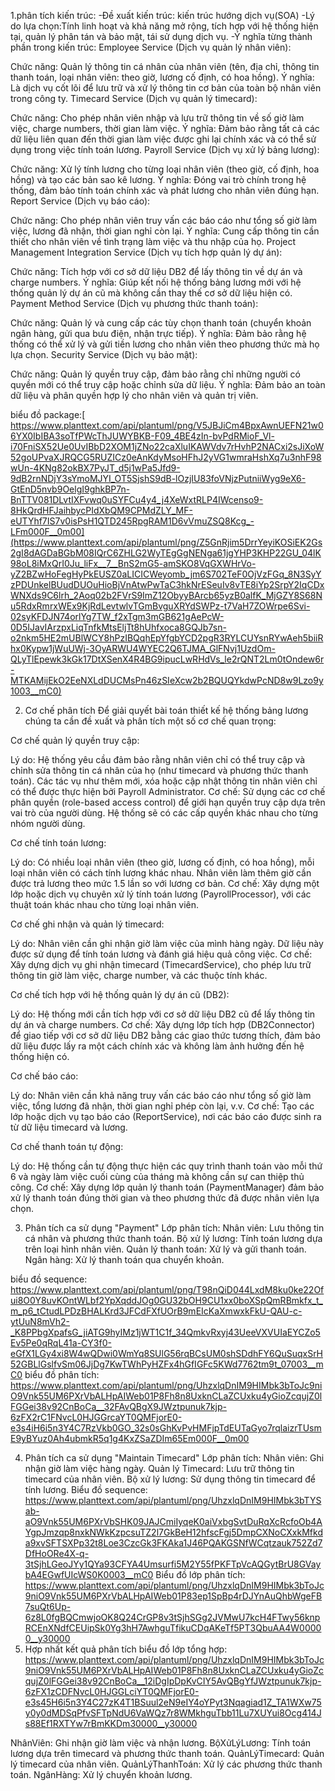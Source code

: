 1.phân tích kiến trúc:
-Đề xuất kiến trúc: kiến trúc hướng dịch vụ(SOA)
-Lý do lựa chọn:Tính linh hoạt và khả năng mở rộng, tích hợp với hệ thống hiện tại, quản lý phân tán và bảo mật, tái sử dụng dịch vụ.
-Ý nghĩa từng thành phần trong kiến trúc:
Employee Service (Dịch vụ quản lý nhân viên):

Chức năng: Quản lý thông tin cá nhân của nhân viên (tên, địa chỉ, thông tin thanh toán, loại nhân viên: theo giờ, lương cố định, có hoa hồng).
Ý nghĩa: Là dịch vụ cốt lõi để lưu trữ và xử lý thông tin cơ bản của toàn bộ nhân viên trong công ty.
Timecard Service (Dịch vụ quản lý timecard):

Chức năng: Cho phép nhân viên nhập và lưu trữ thông tin về số giờ làm việc, charge numbers, thời gian làm việc.
Ý nghĩa: Đảm bảo rằng tất cả các dữ liệu liên quan đến thời gian làm việc được ghi lại chính xác và có thể sử dụng trong việc tính toán lương.
Payroll Service (Dịch vụ xử lý bảng lương):

Chức năng: Xử lý tính lương cho từng loại nhân viên (theo giờ, cố định, hoa hồng) và tạo các bản sao kê lương.
Ý nghĩa: Đóng vai trò chính trong hệ thống, đảm bảo tính toán chính xác và phát lương cho nhân viên đúng hạn.
Report Service (Dịch vụ báo cáo):

Chức năng: Cho phép nhân viên truy vấn các báo cáo như tổng số giờ làm việc, lương đã nhận, thời gian nghỉ còn lại.
Ý nghĩa: Cung cấp thông tin cần thiết cho nhân viên về tình trạng làm việc và thu nhập của họ.
Project Management Integration Service (Dịch vụ tích hợp quản lý dự án):

Chức năng: Tích hợp với cơ sở dữ liệu DB2 để lấy thông tin về dự án và charge numbers.
Ý nghĩa: Giúp kết nối hệ thống bảng lương mới với hệ thống quản lý dự án cũ mà không cần thay thế cơ sở dữ liệu hiện có.
Payment Method Service (Dịch vụ phương thức thanh toán):

Chức năng: Quản lý và cung cấp các tùy chọn thanh toán (chuyển khoản ngân hàng, gửi qua bưu điện, nhận trực tiếp).
Ý nghĩa: Đảm bảo rằng hệ thống có thể xử lý và gửi tiền lương cho nhân viên theo phương thức mà họ lựa chọn.
Security Service (Dịch vụ bảo mật):

Chức năng: Quản lý quyền truy cập, đảm bảo rằng chỉ những người có quyền mới có thể truy cập hoặc chỉnh sửa dữ liệu.
Ý nghĩa: Đảm bảo an toàn dữ liệu và phân quyền hợp lý cho nhân viên và quản trị viên.

biểu đồ package:[ https://www.planttext.com/api/plantuml/png/V5JBJiCm4BpxAwnUEFN21w06YX0IbIBA3soTfPWcThJUWYBKB-F09_4BE4zIn-bvPdRMioF_Vl-i70FniSX52Ue0UvIBbD2XOM1jZNo22caXluIKAWVdv7rHvhP2NACxi2sJiXoW52goUPvaXJRQCG5RUZICz0eAnKdyMsoHFhJ2yVG1wmraHshXq7u3nhF98wUn-4KNg82okBX7PyJT_d5j1wPa5Jfd9-9dB2rnNDjY3sYmoMJYI_OT5SjshS9dB-lOzjIU83foVNjzPutniiWyg9eX6-GtEnD5nvb9OelgI9ghkBP7n-BnTTV081DLvtIXFvwq0uSYFCu4y4_j4XeWxtRLP4IWcenso9-8HkQrdHFJaihbycPIdXbQM9CPMdZLY_MF-eUTYhf7IS7v0isPsH1QTD245RpgRAM1D6vVmuZSQ8Kcg_-LFm000F__0m00](https://www.planttext.com/api/plantuml/png/Z5GnRjim5DrrYeyiKOSiEK2Gs2gI8dAGDaBGbM08IQrC6ZHLG2WyTEgGgNENga61jgYHP3KHP22GU_04lK98oL8iMxQrI0Ju_liFx__7__BnS2mG5-amSKO8VqGXWHrVo-yZ2BZwHoFegHyPkEUSZ0aLICICWeyomb_jm6S702TeF0OjVzFGq_8N3SyYzPDUnkelBUudDUOuHioBjVnAtwPwTaC3hkNrESeuIv8vTE8iYp2SrpY2IqCDxWNXds9C6lrh_2Aoq02b2FVrS9ImZ12ObyyBArcb65yzB0alfK_MjGZY8S68Nu5RdxRmrxWEx9KjRdLevtwlvTGmBvguXRYdSWPz-t7VaH7ZOWrpe6Svi-02syKFDJN74orlYg7TW_f2xTgm3mGB621gAePcW-0D5IJavIArzpxLiqTnfkMtsEljTt8hUhfxoca8GQJb7sn-o2nkm5HE2mUBlWCY8hPzIBQqhEpYfgbYCD2pgR3RYLCUYsnRYwAeh5biiRhx0Kypw1jWuUWj-3OyARWU4WYEC2Q6TJMA_GlFNvj1UzdOm-QLyTlEpewk3kGk17DtXSenX4R4BG9ipucLwRHdVs_le2rQNT2Lm0tOndew6r-MTKAMijEkO2EeNXLdDUCMsPn46zSIeXcw2b2BQUQYkdwPcND8w9Lzo9y1003__mC0)

2. Cơ chế phân tích
Để giải quyết bài toán thiết kế hệ thống bảng lương chúng ta cần đề xuất và phân tích một số cơ chế quan trọng:

Cơ chế quản lý quyền truy cập:

Lý do: Hệ thống yêu cầu đảm bảo rằng nhân viên chỉ có thể truy cập và chỉnh sửa thông tin cá nhân của họ (như timecard và phương thức thanh toán). Các tác vụ như thêm mới, xóa hoặc cập nhật thông tin nhân viên chỉ có thể được thực hiện bởi Payroll Administrator.
Cơ chế: Sử dụng các cơ chế phân quyền (role-based access control) để giới hạn quyền truy cập dựa trên vai trò của người dùng. Hệ thống sẽ có các cấp quyền khác nhau cho từng nhóm người dùng.

Cơ chế tính toán lương:

Lý do: Có nhiều loại nhân viên (theo giờ, lương cố định, có hoa hồng), mỗi loại nhân viên có cách tính lương khác nhau. Nhân viên làm thêm giờ cần được trả lương theo mức 1.5 lần so với lương cơ bản.
Cơ chế: Xây dựng một lớp hoặc dịch vụ chuyên xử lý tính toán lương (PayrollProcessor), với các thuật toán khác nhau cho từng loại nhân viên.

Cơ chế ghi nhận và quản lý timecard:

Lý do: Nhân viên cần ghi nhận giờ làm việc của mình hàng ngày. Dữ liệu này được sử dụng để tính toán lương và đánh giá hiệu quả công việc.
Cơ chế: Xây dựng dịch vụ ghi nhận timecard (TimecardService), cho phép lưu trữ thông tin giờ làm việc, charge number, và các thuộc tính khác.

Cơ chế tích hợp với hệ thống quản lý dự án cũ (DB2):

Lý do: Hệ thống mới cần tích hợp với cơ sở dữ liệu DB2 cũ để lấy thông tin dự án và charge numbers.
Cơ chế: Xây dựng lớp tích hợp (DB2Connector) để giao tiếp với cơ sở dữ liệu DB2 bằng các giao thức tương thích, đảm bảo dữ liệu được lấy ra một cách chính xác và không làm ảnh hưởng đến hệ thống hiện có.

Cơ chế báo cáo:

Lý do: Nhân viên cần khả năng truy vấn các báo cáo như tổng số giờ làm việc, tổng lương đã nhận, thời gian nghỉ phép còn lại, v.v.
Cơ chế: Tạo các lớp hoặc dịch vụ tạo báo cáo (ReportService), nơi các báo cáo được sinh ra từ dữ liệu timecard và lương.

Cơ chế thanh toán tự động:

Lý do: Hệ thống cần tự động thực hiện các quy trình thanh toán vào mỗi thứ 6 và ngày làm việc cuối cùng của tháng mà không cần sự can thiệp thủ công.
Cơ chế: Xây dựng lớp quản lý thanh toán (PaymentManager) đảm bảo xử lý thanh toán đúng thời gian và theo phương thức đã được nhân viên lựa chọn.

3. Phân tích ca sử dụng "Payment"
Lớp phân tích:
Nhân viên: Lưu thông tin cá nhân và phương thức thanh toán.
Bộ xử lý lương: Tính toán lương dựa trên loại hình nhân viên.
Quản lý thanh toán: Xử lý và gửi thanh toán.
Ngân hàng: Xử lý thanh toán qua chuyển khoản.

biểu đồ sequence:
https://www.planttext.com/api/plantuml/png/T98nQiD044LxdM8ku0ke22Ofui8O0Y8uvKOntWLbf2YpXqddJOg0GU32bOH9CU1xx0boXSpQmRBmkfx_t_m_p6_tCtudLPDzBHALKrd3JFCdFXfUOrB9mEIcKaXmwxkFkU-QAU-c-ytUuN8mVh2-_K8PPbgXpafsG_jiATG9hyIMz1jWT1C1f_34QmkvRxyj43UeeVXVUIaEYCZo5Ev5Pe0qRqL41a-CY3f0-eGfX1LGy4xi8W4wQDwi0WmYq8SUlG56rqBCsUM0shSDdhFY6QuSuqxSrH52GBLlGslfvSm06JjDg7KwTWhPyHZFx4hGfIGFc5KWd7762tm9t_07003__mC0
biểu đồ phân tích:
https://www.planttext.com/api/plantuml/png/UhzxlqDnIM9HIMbk3bToJc9niO9Vnk55UM6PXrVbALHpAIWeb01P8Fh8n8UxknCLaZCUxku4yGioZcqujZ0lFGGei38v92CnBoCa__32FAvQBgX9JWztpunuk7kjp-6zFX2rC1FNvcL0HJGGrcaYT0QMFjorE0-e3s4iH6i5n3Y4C7RzVkb0GO_32s0sGhKvPvHMFjpTdEUTaGyo7rqlaizrTUsmE9yBYuz0Ah4ubmkR5q1g4KxZSaZDIm65Em000F__0m00

4. Phân tích ca sử dụng "Maintain Timecard"
Lớp phân tích:
Nhân viên: Ghi nhận giờ làm việc hàng ngày.
Quản lý Timecard: Lưu trữ thông tin timecard của nhân viên.
Bộ xử lý lương: Sử dụng thông tin timecard để tính lương.
Biểu đồ sequence:
https://www.planttext.com/api/plantuml/png/UhzxlqDnIM9HIMbk3bTYSab-aO9Vnk55UM6PXrVbSHK09JAJCmiIyqeK0aiVxbgSvtDuRqXcRcfoOb4AYgpJmzqp8nxkNWkKzpcsuTZ2l7GkBeH12hfscFgj5DmpCXNoCXxkMfkda9xvSFTSXPp32t8Loe3CzcGk3FKAka1J46PQAKGSNfWCqtzauk752Zd7DfHoORe4X-q-3tSjhLGeoJYy1QYa93CFYA4Umsurfi5M2Y55fPKFTpVcAQGytBrU8GVaybA4EGwfUIcWS0K0003__mC0
Biểu đồ lớp phân tích:
https://www.planttext.com/api/plantuml/png/UhzxlqDnIM9HIMbk3bToJc9niO9Vnk55UM6PXrVbALHpAIWeb01P83ep1SpBp4rDJYnAuQhbWgeFB7suQt6Up-6z8L0fgBQCmwjoOK8Q24CrGP8v3tSjhSGg2JVMwU7kcH4FTwy56knpRCEnXNdfCEUipSk0Yg3hH7AwhguTfikuCDqAKeTf5PT3QbuAA4W00000__y30000
5. Hợp nhất kết quả phân tích
   biểu đồ lớp tổng hợp:
https://www.planttext.com/api/plantuml/png/UhzxlqDnIM9HIMbk3bToJc9niO9Vnk55UM6PXrVbALHpAIWeb01P8Fh8n8UxknCLaZCUxku4yGioZcqujZ0lFGGei38v92CnBoCa__12iDgIpDpKvCIY5AvQBgYfJWztpunuk7kjp-6zFX1zCDFNvcL0HJGGLciYT0QMFjorE0-e3s45H6i5n3Y4C27zK4T1BSuul2eN9eIY4oYPyt3Nqagiad1Z_TA1WXw75y0y0dMDSqPfvSFTpNdU6VaWQz7r8WMkhguTbb11Lu7XUYui8Ocg414Js88Ef1RXTYw7rBmKKDm30000__y30000

NhânViên: Ghi nhận giờ làm việc và nhận lương.
BộXửLýLương: Tính toán lương dựa trên timecard và phương thức thanh toán.
QuảnLýTimecard: Quản lý timecard của nhân viên.
QuảnLýThanhToán: Xử lý các phương thức thanh toán.
NgânHàng: Xử lý chuyển khoản lương.
